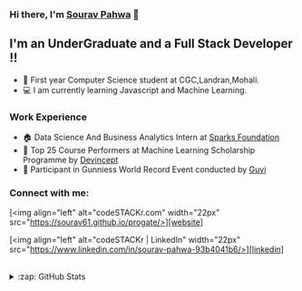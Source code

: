 ### Hi there, I'm [Sourav Pahwa](https://sourav61.github.io/progate/) 👋

## I'm an UnderGraduate and a Full Stack Developer !!

- 🏡 First year Computer Science student at CGC,Landran,Mohali.
- 💻 I am currently learning Javascript and Machine Learning.

### Work Experience

- 🏠 Data Science And Business Analytics Intern at [Sparks Foundation](https://www.thesparksfoundationsingapore.org/)
- 🏢 Top 25 Course Performers at Machine Learning Scholarship Programme by [Devincept](https://devincept.tech/)
- 🙂 Participant in Gunniess World Record Event conducted by [Guvi](https://www.guvi.in/)


### Connect with me:

[<img align="left" alt="codeSTACKr.com" width="22px" src="https://sourav61.github.io/progate/>][website]

[<img align="left" alt="codeSTACKr | LinkedIn" width="22px" src="https://www.linkedin.com/in/sourav-pahwa-93b4041b6/>][linkedin]

<br />

<details>
  <summary>:zap: GitHub Stats</summary>

  <img align="left" alt="codeSTACKr's GitHub Stats" src="https://github-readme-stats.codestackr.vercel.app/api?username=codeSTACKr&show_icons=true&hide_border=true" />

</details>

[website]: https://codeSTACKr.com
[course]: http://vsCodeHero.com
[twitter]: https://twitter.com/codeSTACKr
[youtube]: https://youtube.com/codeSTACKr
[instagram]: https://instagram.com/codeSTACKr
[linkedin]: https://linkedin.com/in/codeSTACKr
[webdevplaylist]: https://www.youtube.com/playlist?list=PLkwxH9e_vrAJ0WbEsFA9W3I1W-g_BTsbt
[jsplaylist]: https://www.youtube.com/playlist?list=PLkwxH9e_vrALRJKu7wfXby3MKeflhTu6B
[cssplaylist]: https://www.youtube.com/playlist?list=PLkwxH9e_vrALSdvZuEh6gqQdmDoDIoqz4
[reactplaylist]: https://www.youtube.com/playlist?list=PLkwxH9e_vrAK4TdffpxKY3QGyHCpxFcQ0
